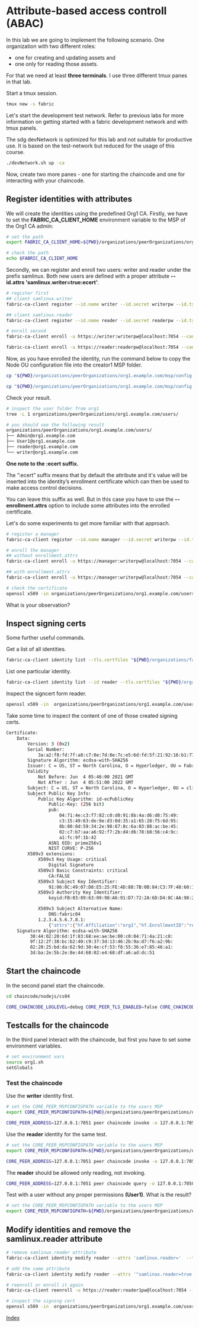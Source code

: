 # Attribute-based access controll (ABAC)

In this lab we are going to implement the following scenario. One organization with two different roles: 

- one for creating and updating assets and
- one only for reading those assets.

For that we need at least **three terminals**. I use three different tmux panes in that lab.

Start a tmux session.
```bash
tmux new -s fabric
```

Let's start the development test network. Refer to previous labs for more information on getting started with a fabric development network and with tmux panels.

The sdg devNetwork is optimized for this lab and not suitable for productive use. It is based on the test-network but reduced for the usage of this course.


```bash
./devNetwork.sh up -ca
```

Now, create two more panes - one for starting the chaincode and one for interacting with your chaincode.

## Register identities with attributes

We will create the identities using the predefined Org1 CA. Firstly, we have to set the **FABRIC_CA_CLIENT_HOME** environment variable to the MSP of the Org1 CA admin:

```bash
# set the path
export FABRIC_CA_CLIENT_HOME=${PWD}/organizations/peerOrganizations/org1.example.com/

# check the path
echo $FABRIC_CA_CLIENT_HOME
```

Secondly, we can register and enroll two users: writer and reader under the prefix samlinux. Both new users are defined with a proper attribute **--id.attrs 'samlinux.writer=true:ecert'**.

```bash
# register first
## client samlinux.writer
fabric-ca-client register --id.name writer --id.secret writerpw --id.type client --id.attrs 'samlinux.writer=true:ecert' --tls.certfiles "${PWD}/organizations/fabric-ca/org1/tls-cert.pem"

## client samlinux.reader
fabric-ca-client register --id.name reader --id.secret readerpw --id.type client --id.attrs 'samlinux.reader=true:ecert' --tls.certfiles "${PWD}/organizations/fabric-ca/org1/tls-cert.pem"
```

```bash
# enroll second
fabric-ca-client enroll -u https://writer:writerpw@localhost:7054 --caname ca-org1 -M "${PWD}/organizations/peerOrganizations/org1.example.com/users/writer@org1.example.com/msp" --tls.certfiles "${PWD}/organizations/fabric-ca/org1/tls-cert.pem"

fabric-ca-client enroll -u https://reader:readerpw@localhost:7054 --caname ca-org1 -M "${PWD}/organizations/peerOrganizations/org1.example.com/users/reader@org1.example.com/msp" --tls.certfiles "${PWD}/organizations/fabric-ca/org1/tls-cert.pem"
```

Now, as you have enrolled the identity, run the command below to copy the Node OU configuration file into the creator1 MSP folder.

```bash
cp "${PWD}/organizations/peerOrganizations/org1.example.com/msp/config.yaml" "${PWD}/organizations/peerOrganizations/org1.example.com/users/writer@org1.example.com/msp/config.yaml"

cp "${PWD}/organizations/peerOrganizations/org1.example.com/msp/config.yaml" "${PWD}/organizations/peerOrganizations/org1.example.com/users/reader@org1.example.com/msp/config.yaml"
```

Check your result.
```bash
# inspect the user folder from org1
tree -L 1 organizations/peerOrganizations/org1.example.com/users/

# you should see the following result
organizations/peerOrganizations/org1.example.com/users/
├── Admin@org1.example.com
├── User1@org1.example.com
├── reader@org1.example.com
└── writer@org1.example.com
```

**One note to the :ecert suffix.**

The ”:ecert” suffix means that by default the attribute and it's value will be inserted into the identity’s enrollment certificate which can then be used to make access control decisions.

You can leave this suffix as well. But in this case you have to use the **--enrollment.attrs** option to include some attributes into the enrolled certificate. 

Let's do some experiments to get more familiar with that approach.
```bash
# register a manager
fabric-ca-client register --id.name manager --id.secret writerpw --id.type client --id.attrs 'samlinux.manager=true' --tls.certfiles "${PWD}/organizations/fabric-ca/org1/tls-cert.pem"

# enroll the manager
## without enrollment.attrs
fabric-ca-client enroll -u https://manager:writerpw@localhost:7054 --caname ca-org1 -M "${PWD}/organizations/peerOrganizations/org1.example.com/users/manager@org1.example.com/msp" --tls.certfiles "${PWD}/organizations/fabric-ca/org1/tls-cert.pem" 

## with enrollment.attrs
fabric-ca-client enroll -u https://manager:writerpw@localhost:7054 --caname ca-org1 -M "${PWD}/organizations/peerOrganizations/org1.example.com/users/manager@org1.example.com/msp" --tls.certfiles "${PWD}/organizations/fabric-ca/org1/tls-cert.pem" --enrollment.attrs 'samlinux.manager,hf.Type,hf.EnrollmentID'

# check the certificate
openssl x509 -in organizations/peerOrganizations/org1.example.com/users/manager@org1.example.com/msp/signcerts/cert.pem -text -noout
```
What is your observation?

## Inspect signing certs
Some further useful commands.

Get a list of all identities.
```bash
fabric-ca-client identity list --tls.certfiles "${PWD}/organizations/fabric-ca/org1/tls-cert.pem"
```

List one particular identity.
```bash
fabric-ca-client identity list --id reader --tls.certfiles "${PWD}/organizations/fabric-ca/org1/tls-cert.pem"
```

Inspect the signcert form reader.
```bash
openssl x509 -in  organizations/peerOrganizations/org1.example.com/users/reader@org1.example.com/msp/signcerts/cert.pem -text -noout
```

Take some time to inspect the content of one of those created signing certs.

```bash
Certificate:
    Data:
        Version: 3 (0x2)
        Serial Number:
            3a:a2:f8:fd:7f:a8:c7:0e:7d:8e:7c:e5:6d:fd:5f:21:92:16:b1:77
        Signature Algorithm: ecdsa-with-SHA256
        Issuer: C = US, ST = North Carolina, O = Hyperledger, OU = Fabric, CN = fabric-ca-server
        Validity
            Not Before: Jun  4 05:46:00 2021 GMT
            Not After : Jun  4 05:51:00 2022 GMT
        Subject: C = US, ST = North Carolina, O = Hyperledger, OU = client + OU = org1, CN = reader
        Subject Public Key Info:
            Public Key Algorithm: id-ecPublicKey
                Public-Key: (256 bit)
                pub:
                    04:71:4e:c3:f7:82:c0:d0:91:8b:4a:d6:d8:75:49:
                    c3:15:49:63:de:9e:d3:0d:35:a1:65:28:f5:6d:95:
                    8b:80:8d:59:34:2e:98:67:8c:6a:03:88:ac:be:45:
                    02:c7:b7:aa:a6:92:f7:2b:d4:d6:78:b8:56:c4:9c:
                    a1:fc:9f:1b:42
                ASN1 OID: prime256v1
                NIST CURVE: P-256
        X509v3 extensions:
            X509v3 Key Usage: critical
                Digital Signature
            X509v3 Basic Constraints: critical
                CA:FALSE
            X509v3 Subject Key Identifier:
                91:06:0C:49:07:D8:E5:25:FE:4D:88:7B:0B:84:C3:7F:48:60:15:A7
            X509v3 Authority Key Identifier:
                keyid:FB:03:89:63:09:98:A6:91:D7:72:2A:6D:D4:8C:AA:98:23:3F:1B:15

            X509v3 Subject Alternative Name:
                DNS:fabric04
            1.2.3.4.5.6.7.8.1:
                {"attrs":{"hf.Affiliation":"org1","hf.EnrollmentID":"reader","hf.Type":"client","samlinux.writer":"true"}}
    Signature Algorithm: ecdsa-with-SHA256
         30:44:02:20:6d:1f:83:68:ee:ae:be:00:c0:04:71:4a:21:c8:
         9f:12:2f:38:bc:b2:40:c9:37:3d:13:46:2b:9a:d7:f6:a2:9b:
         02:20:25:bd:da:62:9d:30:4e:cf:53:f8:55:36:e7:85:46:a1:
         3d:ba:2e:5b:2e:8e:44:68:02:e4:68:df:a6:ad:dc:51
```

## Start the chaincode

In the second panel start the chaincode.
```bash
cd chaincode/nodejs/cs04

CORE_CHAINCODE_LOGLEVEL=debug CORE_PEER_TLS_ENABLED=false CORE_CHAINCODE_ID_NAME=mycc:1.0 ./node_modules/.bin/fabric-chaincode-node start --peer.address 127.0.0.1:7052
```

## Testcalls for the chaincode
In the third panel interact with the chaincode, but first you have to set some environment variables.

```bash
# set environment vars
source org1.sh
setGlobals
```

### Test the chaincode

Use the **writer** identity first.

```bash
# set the CORE_PEER_MSPCONFIGPATH variable to the users MSP 
export CORE_PEER_MSPCONFIGPATH=${PWD}/organizations/peerOrganizations/org1.example.com/users/writer@org1.example.com/msp

CORE_PEER_ADDRESS=127.0.0.1:7051 peer chaincode invoke -o 127.0.0.1:7050 -C ch1 -n mycc -c '{"Args":["set","{\"no\":\"a1\", \"desc\":\"Product number 1\",\"amount\":120, \"price\":\"10.50\", \"type\":\"brick\"}"]}'
```

Use the **reader** identity for the same test.
```bash
# set the CORE_PEER_MSPCONFIGPATH variable to the users MSP 
export CORE_PEER_MSPCONFIGPATH=${PWD}/organizations/peerOrganizations/org1.example.com/users/reader@org1.example.com/msp

CORE_PEER_ADDRESS=127.0.0.1:7051 peer chaincode invoke -o 127.0.0.1:7050 -C ch1 -n mycc -c '{"Args":["set","{\"no\":\"a1\", \"desc\":\"Product number 1\",\"amount\":1000, \"price\":\"10.50\", \"type\":\"brick\"}"]}'
```

The **reader** should be allowed only reading, not invoking.
```bash
CORE_PEER_ADDRESS=127.0.0.1:7051 peer chaincode query -o 127.0.0.1:7050 -C ch1 -n mycc -c '{"Args":["get","a1"]}'
```

Test with a user without any proper permissions **(User1)**. What is the result?
```bash
# set the CORE_PEER_MSPCONFIGPATH variable to the users MSP 
export CORE_PEER_MSPCONFIGPATH=${PWD}/organizations/peerOrganizations/org1.example.com/users/User1@org1.example.com/msp
```

## Modify identities and remove the samlinux.reader attribute

```bash
# remove samlinux.reader attribute
fabric-ca-client identity modify reader --attrs 'samlinux.reader='  --tls.certfiles "${PWD}/organizations/fabric-ca/org1/tls-cert.pem"

# add the same attribute
fabric-ca-client identity modify reader --attrs '"samlinux.reader=true:ecert","samlinux.auditor=true:ecert"' --tls.certfiles "${PWD}/organizations/fabric-ca/org1/tls-cert.pem"

# reenroll or enroll it again
fabric-ca-client reenroll -u https://reader:reader1pw@localhost:7054 --caname ca-org1 -M "${PWD}/organizations/peerOrganizations/org1.example.com/users/reader@org1.example.com/msp" --tls.certfiles "${PWD}/organizations/fabric-ca/org1/tls-cert.pem"

# inspect the signing cert
openssl x509 -in  organizations/peerOrganizations/org1.example.com/users/reader@org1.example.com/msp/signcerts/cert.pem -text -noout
```

[Index](../README.md)
